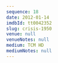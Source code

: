 ```yaml
---
sequence: 18
date: 2012-01-14
imdbId: tt0042352
slug: crisis-1950
venue: null
venueNotes: null
medium: TCM HD
mediumNotes: null
---
```

